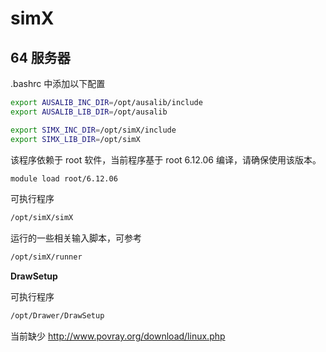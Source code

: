 <!-- simX.md --- 
;; 
;; Description: 
;; Author: Hongyi Wu(吴鸿毅)
;; Email: wuhongyi@qq.com 
;; Created: 六 8月 15 15:06:03 2020 (+0800)
;; Last-Updated: 一 8月 17 12:07:27 2020 (+0800)
;;           By: Hongyi Wu(吴鸿毅)
;;     Update #: 2
;; URL: http://wuhongyi.cn -->

# simX

## 64 服务器

.bashrc 中添加以下配置

```bash
export AUSALIB_INC_DIR=/opt/ausalib/include
export AUSALIB_LIB_DIR=/opt/ausalib

export SIMX_INC_DIR=/opt/simX/include
export SIMX_LIB_DIR=/opt/simX
```

该程序依赖于 root 软件，当前程序基于 root 6.12.06 编译，请确保使用该版本。

```bash
module load root/6.12.06
```

可执行程序

```bash
/opt/simX/simX
```

运行的一些相关输入脚本，可参考

```txt
/opt/simX/runner
```


**DrawSetup**

可执行程序

```bash
/opt/Drawer/DrawSetup
```


当前缺少 http://www.povray.org/download/linux.php



<!-- simX.md ends here -->
